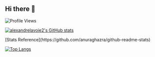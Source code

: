 ## Hi there 👋
![Profile Views ](https://komarev.com/ghpvc/?username=alexandrelavoie2)

[![alexandrelavoie2's GitHub stats](https://github-readme-stats.vercel.app/api?username=alexandrelavoie2)](https://github.com/anuraghazra/github-readme-stats)
<p>[Stats Reference](https://github.com/anuraghazra/github-readme-stats)</p>

[![Top Langs](https://github-readme-stats.vercel.app/api/top-langs/?username=alexandrelavoie2)](https://github.com/anuraghazra/github-readme-stats)
<!--
**alexandrelavoie2/alexandrelavoie2** is a ✨ _special_ ✨ repository because its `README.md` (this file) appears on your GitHub profile.

Here are some ideas to get you started:

- 🔭 I’m currently working on ...
- 🌱 I’m currently learning ...
- 👯 I’m looking to collaborate on ...
- 🤔 I’m looking for help with ...
- 💬 Ask me about ...
- 📫 How to reach me: ...
- 😄 Pronouns: ...
- ⚡ Fun fact: ...
-->
